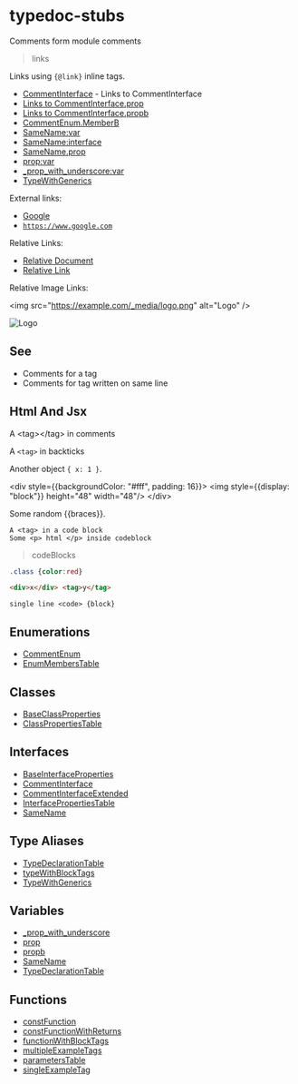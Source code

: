 # typedoc-stubs

Comments form module comments

> links

Links using `{@link}` inline tags.

- [CommentInterface](https://example.com/Interface.CommentInterface.md) - Links to CommentInterface
- [Links to CommentInterface.prop](https://example.com/Interface.CommentInterface.md#prop)
- [Links to CommentInterface.propb](https://example.com/Interface.CommentInterface.md#propb)
- [CommentEnum.MemberB](https://example.com/Enumeration.CommentEnum.md#MemberB)
- [SameName:var](https://example.com/Variable.SameName.md)
- [SameName:interface](https://example.com/Interface.SameName.md)
- [SameName.prop](https://example.com/Interface.SameName.md#prop)
- [prop:var](https://example.com/Variable.prop.md)
- [_prop_with_underscore:var](https://example.com/Variable._prop_with_underscore.md)
- [TypeWithGenerics](https://example.com/TypeAlias.TypeWithGenerics.md)

External links:

- [Google](https://www.google.com)
- [`https://www.google.com`](https://www.google.com)

Relative Links:

- [Relative Document](https://example.com/_media/PROJECT_DOC_1.md)
- [Relative Link](../../../groups/members/opts-1/index.md)

Relative Image Links:

\<img src="https://example.com/_media/logo.png" alt="Logo" /\>

![Logo](https://example.com/_media/logo.svg)

## See

 - Comments for a tag
 - Comments for tag written on same line

## Html And Jsx

A \<tag\>\</tag\> in comments

A `<tag>` in backticks

Another object `{ x: 1 }`.

\<div style=\{\{backgroundColor: "#fff", padding: 16\}\}\>
 \<img style=\{\{display: "block"\}\} height="48" width="48"/\>
\</div\>

Some random \{\{braces\}\}.

```
A <tag> in a code block
Some <p> html </p> inside codeblock
```

> codeBlocks

```css
.class {color:red}
```

```html
<div>x</div> <tag>y</tag>
```

`single line <code> {block}`

## Enumerations

- [CommentEnum](https://example.com/Enumeration.CommentEnum.md)
- [EnumMembersTable](https://example.com/Enumeration.EnumMembersTable.md)

## Classes

- [BaseClassProperties](https://example.com/Class.BaseClassProperties.md)
- [ClassPropertiesTable](https://example.com/Class.ClassPropertiesTable.md)

## Interfaces

- [BaseInterfaceProperties](https://example.com/Interface.BaseInterfaceProperties.md)
- [CommentInterface](https://example.com/Interface.CommentInterface.md)
- [CommentInterfaceExtended](https://example.com/Interface.CommentInterfaceExtended.md)
- [InterfacePropertiesTable](https://example.com/Interface.InterfacePropertiesTable.md)
- [SameName](https://example.com/Interface.SameName.md)

## Type Aliases

- [TypeDeclarationTable](https://example.com/TypeAlias.TypeDeclarationTable.md)
- [typeWithBlockTags](https://example.com/TypeAlias.typeWithBlockTags.md)
- [TypeWithGenerics](https://example.com/TypeAlias.TypeWithGenerics.md)

## Variables

- [\_prop\_with\_underscore](https://example.com/Variable._prop_with_underscore.md)
- [prop](https://example.com/Variable.prop.md)
- [propb](https://example.com/Variable.propb.md)
- [SameName](https://example.com/Variable.SameName.md)
- [TypeDeclarationTable](https://example.com/Variable.TypeDeclarationTable.md)

## Functions

- [constFunction](https://example.com/Function.constFunction.md)
- [constFunctionWithReturns](https://example.com/Function.constFunctionWithReturns.md)
- [functionWithBlockTags](https://example.com/Function.functionWithBlockTags.md)
- [multipleExampleTags](https://example.com/Function.multipleExampleTags.md)
- [parametersTable](https://example.com/Function.parametersTable.md)
- [singleExampleTag](https://example.com/Function.singleExampleTag.md)
